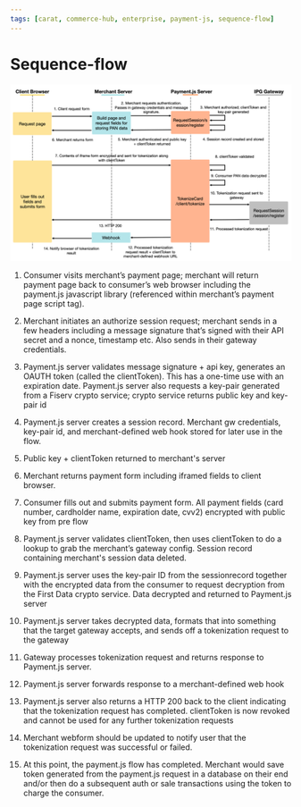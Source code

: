 ```yaml
---
tags: [carat, commerce-hub, enterprise, payment-js, sequence-flow]
---
```


# Sequence-flow

![image](../../../assets/images/PaymentJS_sequence_diagram.png)

1. Consumer visits merchant’s payment page; merchant will return payment page back to consumer’s web browser including the payment.js javascript library (referenced within merchant’s payment page script tag).

2. Merchant initiates an authorize session request; merchant sends in a few headers including a message signature that’s signed with their API secret and a nonce, timestamp etc. Also sends in their gateway credentials.

3. Payment.js server validates message signature + api key, generates an OAUTH token (called the clientToken). This has a one-time use with an expiration date. Payment.js server also requests a key-pair generated from a Fiserv crypto service; crypto service returns public key and key-pair id

4. Payment.js server creates a session record. Merchant gw credentials, key-pair id, and merchant-defined web hook stored for later use in the flow.

5. Public key + clientToken returned to merchant's server

6. Merchant returns payment form including iframed fields to client browser.

7. Consumer fills out and submits payment form. All payment fields (card number, cardholder name, expiration date, cvv2) encrypted with public key from pre flow

8. Payment.js server validates clientToken, then uses clientToken to do a lookup to grab the merchant’s gateway config. Session record containing merchant's session data deleted.

9. Payment.js server uses the key-pair ID from the sessionrecord together with the encrypted data from the consumer to request decryption from the First Data crypto service. Data decrypted and returned to Payment.js server

10. Payment.js server takes decrypted data, formats that into something that the target gateway accepts, and sends off a tokenization request to the gateway

11. Gateway processes tokenization request and returns response to Payment.js server.

12. Payment.js server forwards response to a merchant-defined web hook

13. Payment.js server also returns a HTTP 200 back to the client indicating that the tokenization request has completed. clientToken is now revoked and cannot be used for any further tokenization requests

14. Merchant webform should be updated to notify user that the tokenization request was successful or failed.

15. At this point, the payment.js flow has completed. Merchant would save token generated from the payment.js request in a database on their end and/or then do a subsequent auth or sale transactions using the token to charge the consumer.
